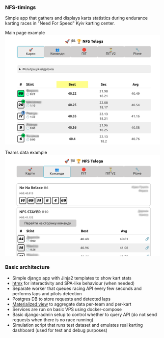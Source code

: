 ### NFS-timings

Simple app that gathers and displays
karts statistics during endurance karting races
in "Need For Speed" Kyiv karting center.

Main page example
![How the app looks](fe-example.png)

Teams data example
![How the app looks 2](fe-example-2.png)


### Basic architecture

* Simple django app with Jinja2 templates to show kart stats
* [htmx](https://htmx.org/) for interactivity and SPA-like behaviour (when needed)
* Separate worker that queues racing API every few seconds and
performs laps and pilots detection
* Postgres DB to store requests and detected laps
* [Materialized view](stats/stints.py) to aggregate data per-team and per-kart
* Services are run on basic VPS using docker-compose
* Basic django-admin setup to control whether to query API
  (do not send requests when there is no race running)
* Simulation script that runs test dataset and emulates real karting dashboard
  (used for test and debug purposes)
